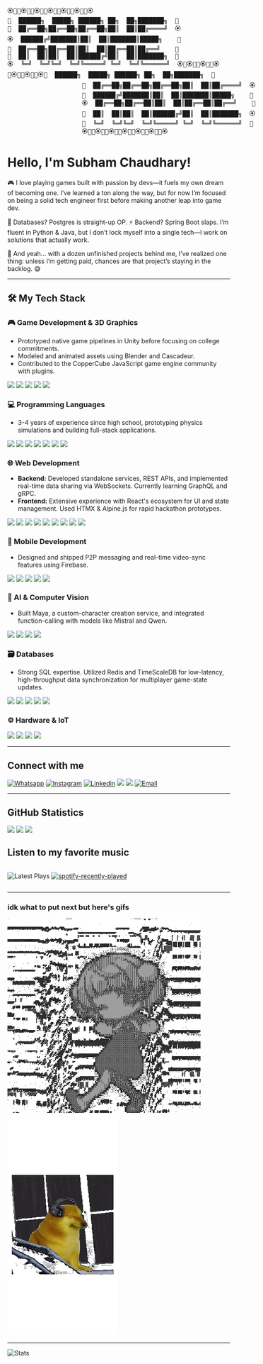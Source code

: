 
<div style="width:700px;">
<pre>
🏵️🌺🌸🏵️🌺🌸🏵️🌺🌸🏵️🌺🌸🏵️🌺🌸🏵️🌺🌸🏵️
🌸  ██████╗  █████╗ ██████╗ ██╗  ██╗███████╗  🌺                    
🌺  ██╔══██╗██╔══██╗██╔══██╗██║  ██║██╔════╝  🏵️                    
🏵️  ██████╔╝███████║██║  ██║███████║█████╗    🌺                    
🌺  ██╔══██╗██╔══██║██║  ██║██╔══██║██╔══╝    🌸                    
🌸  ██║  ██║██║  ██║██████╔╝██║  ██║███████╗  🌺                    
🏵️  ╚═╝  ╚═╝╚═╝  ╚═╝╚═════╝ ╚═╝  ╚═╝╚══════╝  🏵️🌸🏵️🌺🌸🏵️🌺🌸🏵️  
🌸🏵️🌺🌸🏵️🌺🌸🏵️🌺  ██████╗  █████╗ ██████╗ ██╗  ██╗███████╗  🌺
                    🌸  ██╔══██╗██╔══██╗██╔══██╗██║  ██║██╔════╝  🏵️
                    🌺  ██████╔╝███████║██║  ██║███████║█████╗    🌺
                    🏵️  ██╔══██╗██╔══██║██║  ██║██╔══██║██╔══╝    🌸
                    🌺  ██║  ██║██║  ██║██████╔╝██║  ██║███████╗  🏵️
                    🌸  ╚═╝  ╚═╝╚═╝  ╚═╝╚═════╝ ╚═╝  ╚═╝╚══════╝  🌸
                    🏵️🌺🌸🏵️🌺🌸🏵️🌺🌸🏵️🌺🌸🏵️🌺🌸🏵️🌺🌸🏵️
</pre></div>

# Hello, I'm **Subham Chaudhary!**

🎮 I love playing games built with passion by devs—it fuels my own dream of becoming one. I’ve learned a ton along the way, but for now I’m focused on being a solid tech engineer first before making another leap into game dev.

💾 Databases? Postgres is straight-up OP. ⚡ Backend? Spring Boot slaps. I’m fluent in Python & Java, but I don’t lock myself into a single tech—I work on solutions that actually work.

🚀 And yeah… with a dozen unfinished projects behind me, I’ve realized one thing: unless I’m getting paid, chances are that project’s staying in the backlog. 😅

---

## 🛠️ My Tech Stack

### 🎮 Game Development & 3D Graphics
* Prototyped native game pipelines in Unity before focusing on college commitments.
* Modeled and animated assets using Blender and Cascadeur.
* Contributed to the CopperCube JavaScript game engine community with plugins.

<p>
    <img src="https://img.shields.io/badge/-Unity-000000?style=for-the-badge&logo=unity" />
    <img src="https://img.shields.io/badge/-Unreal%20Engine-313131?style=for-the-badge&logo=unrealengine" />
    <img src="https://img.shields.io/badge/-Blender-F5792A?style=for-the-badge&logo=blender" />
    <img src="https://img.shields.io/badge/-Cascadeur-2D2D2D?style=for-the-badge" />
    <img src="https://img.shields.io/badge/-CopperCube-8B4513?style=for-the-badge" />
</p>

### 💻 Programming Languages
* 3-4 years of experience since high school, prototyping physics simulations and building full-stack applications.

<p>
    <img src="https://img.shields.io/badge/-Python-3776AB?style=for-the-badge&logo=python" />
    <img src="https://img.shields.io/badge/-C%23-239120?style=for-the-badge&logo=c-sharp" />
    <img src="https://img.shields.io/badge/-Java-007396?style=for-the-badge&logo=java" />
    <img src="https://img.shields.io/badge/-JavaScript-F7DF1E?style=for-the-badge&logo=javascript" />
    <img src="https://img.shields.io/badge/-C-A8B9CC?style=for-the-badge&logo=c" />
    <img src="https://img.shields.io/badge/-Kotlin-7F52FF?style=for-the-badge&logo=kotlin" />
    <img src="https://img.shields.io/badge/-SQL-4479A1?style=for-the-badge&logo=mysql" />
</p>

### 🌐 Web Development
* **Backend:** Developed standalone services, REST APIs, and implemented real-time data sharing via WebSockets. Currently learning GraphQL and gRPC.
* **Frontend:** Extensive experience with React's ecosystem for UI and state management. Used HTMX & Alpine.js for rapid hackathon prototypes.

<p>
    <img src="https://img.shields.io/badge/-Django-092E20?style=for-the-badge&logo=django" />
    <img src="https://img.shields.io/badge/-Spring%20Boot-6DB33F?style=for-the-badge&logo=spring-boot" />
    <img src="https://img.shields.io/badge/-Flask-000000?style=for-the-badge&logo=flask" />
    <img src="https://img.shields.io/badge/-Node.js-339933?style=for-the-badge&logo=nodedotjs" />
    <img src="https://img.shields.io/badge/-FastAPI-009688?style=for-the-badge&logo=fastapi" />
    <img src="https://img.shields.io/badge/-React-61DAFB?style=for-the-badge&logo=react" />
    <img src="https://img.shields.io/badge/-Vue.js-4FC08D?style=for-the-badge&logo=vuedotjs" />
    <img src="https://img.shields.io/badge/-HTMX-3366CC?style=for-the-badge" />
    <img src="https://img.shields.io/badge/-Alpine.js-77C1D2?style=for-the-badge&logo=alpinedotjs" />
</p>

### 📱 Mobile Development
* Designed and shipped P2P messaging and real-time video-sync features using Firebase.

<p>
    <img src="https://img.shields.io/badge/-Android-3DDC84?style=for-the-badge&logo=android" />
    <img src="https://img.shields.io/badge/-Flutter-02569B?style=for-the-badge&logo=flutter" />
    <img src="https://img.shields.io/badge/-React%20Native-61DAFB?style=for-the-badge&logo=react" />
    <img src="https://img.shields.io/badge/-Firebase-FFCA28?style=for-the-badge&logo=firebase" />
    <img src="https://img.shields.io/badge/-Sketchware-1E88E5?style=for-the-badge" />
</p>

### 🧠 AI & Computer Vision
* Built Maya, a custom-character creation service, and integrated function-calling with models like Mistral and Qwen.

<p>
    <img src="https://img.shields.io/badge/-OpenCV-5C3EE8?style=for-the-badge&logo=opencv" />
    <img src="https://img.shields.io/badge/-MediaPipe-007F73?style=for-the-badge&logo=google" />
    <img src="https://img.shields.io/badge/-Ollama-000000?style=for-the-badge" />
    <img src="https://img.shields.io/badge/-OpenPose-E91E63?style=for-the-badge" />
</p>

### 🗃️ Databases
* Strong SQL expertise. Utilized Redis and TimeScaleDB for low-latency, high-throughput data synchronization for multiplayer game-state updates.

<p>
    <img src="https://img.shields.io/badge/-PostgreSQL-4169E1?style=for-the-badge&logo=postgresql" />
    <img src="https://img.shields.io/badge/-MongoDB-47A248?style=for-the-badge&logo=mongodb" />
    <img src="https://img.shields.io/badge/-Redis-DC382D?style=for-the-badge&logo=redis" />
    <img src="https://img.shields.io/badge/-SQLite-003B57?style=for-the-badge&logo=sqlite" />
    <img src="https://img.shields.io/badge/-TimeScaleDB-F29218?style=for-the-badge&logo=timescaledb" />
</p>

### ⚙️ Hardware & IoT
<p>
    <img src="https://img.shields.io/badge/-Arduino-00979D?style=for-the-badge&logo=arduino" />
    <img src="https://img.shields.io/badge/-Raspberry%20Pi-A22846?style=for-the-badge&logo=raspberry-pi" />
    <img src="https://img.shields.io/badge/-ESP32-0052CC?style=for-the-badge&logo=esp32" />
    <img src="https://img.shields.io/badge/-MQTT-FF9900?style=for-the-badge&logo=eclipse-mosquit" />

---

## Connect with me

<div align="left">

[![Whatsapp](https://img.shields.io/badge/-Whatsapp-25D366?style=for-the-badge&logo=whatsapp&labelColor=black)](https://wa.link/18tf6f)
[![Instagram](https://img.shields.io/badge/-Instagram-E4405F?style=for-the-badge&logo=instagram&logoColor=white)](https://www.instagram.com/shubhi._._.singh)
[![Linkedin](https://img.shields.io/badge/-Linkedin-0A66C2?style=for-the-badge&logo=linkedin&labelColor=black)](https://www.linkedin.com/in/subham-chaudhary-53668229b/)
<img src="https://img.shields.io/badge/venom____69-Discord-5865F2?style=for-the-badge&logo=discord&logoColor=white" onclick="navigator.clipboard.writeText('venom__69');return false;">
<a href="mailto:shubhu.uwu@gmail.com" onclick="navigator.clipboard.writeText('shubhu.uwu@gmail.com');return false;"><img src="https://img.shields.io/badge/shubhu.uwu@gmail.com-gmail-EA4335?&style=for-the-badge&logo=gmail&labelColor=black)"></a>
[![Email](https://img.shields.io/badge/Open_in_pc-gmail-EA4335?&style=for-the-badge&logo=gmail&labelColor=black)](https://mail.google.com/mail/u/0/?fs=1&to=shubhu.uwu@gmail.com&su=Subject&body=Got%20Your%20mail%20from%20github&tf=cm)
</div>

---

## GitHub Statistics

<div align="left">

<picture>
  <source
    srcset="https://github-readme-streak-stats.herokuapp.com/?user=subham-chaudhary&theme=tokyonight"
    media="(prefers-color-scheme: dark)"
  />
  <source
    srcset="https://github-readme-streak-stats.herokuapp.com/?user=subham-chaudhary"
    media="(prefers-color-scheme: light), (prefers-color-scheme: no-preference)"
  />
  <img src="https://github-readme-streak-stats.herokuapp.com/?user=subham-chaudhary" />
</picture>
<picture>
  <source
    srcset="https://github-readme-stats.vercel.app/api/top-langs/?username=Subham-chaudhary&layout=compact&theme=tokyonight"
    media="(prefers-color-scheme: dark)"
  />
  <source
    srcset="https://github-readme-stats.vercel.app/api/top-langs/?username=Subham-chaudhary&layout=compact"
    media="(prefers-color-scheme: light), (prefers-color-scheme: no-preference)"
  />
  <img src="https://github-readme-stats.vercel.app/api/top-langs/?username=Subham-chaudhary&layout=compact" />
</picture>
<picture>
  <source
    srcset="https://github-readme-stats.vercel.app/api?username=Subham-chaudhary&show_icons=true&theme=tokyonight&include_all_commits=true&count_private=true"
    media="(prefers-color-scheme: dark)"
  />
  <source
    srcset="https://github-readme-stats.vercel.app/api?username=Subham-chaudhary&show_icons=true&include_all_commits=true&count_private=true"
    media="(prefers-color-scheme: light), (prefers-color-scheme: no-preference)"
  />
  <img src="https://github-readme-stats.vercel.app/api?username=Subham-chaudhary&show_icons=true&include_all_commits=true&count_private=true" />
</picture>
</div>



## Listen to my favorite music
<div align="left" justify-content="center" style="display: flex; align-items: center;">

![Latest Plays](https://spotify-recently-played-readme.vercel.app/api?user=31zkmm6gnj27xidlx6v2kl2rgtsq&count=10)
[![spotify-recently-played](https://spotify-github-profile.kittinanx.com/api/view?uid=31zkmm6gnj27xidlx6v2kl2rgtsq&cover_image=true&theme=default&show_offline=false&background_color=202020&interchange=true&bar_color=53b14f&bar_color_cover=true)](https://spotify-github-profile.kittinanx.com/api/view?uid=31zkmm6gnj27xidlx6v2kl2rgtsq&redirect=true)

</div>

---
### idk what to put next but here's gifs
![dance-with-me](/dancing-with-u.gif)
![dance-with-me](/me-cheelin2.gif)

---

![Stats](https://hit.yhype.me/github/profile?account_id=150613597)
